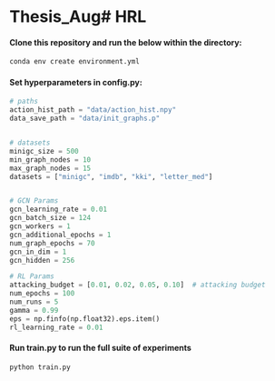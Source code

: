 # Thesis_Aug# HRL

#### Clone this repository and run the below within the directory:

```python
conda env create environment.yml
```

#### Set hyperparameters in config.py:

```python
# paths
action_hist_path = "data/action_hist.npy"
data_save_path = "data/init_graphs.p"


# datasets
minigc_size = 500
min_graph_nodes = 10
max_graph_nodes = 15
datasets = ["minigc", "imdb", "kki", "letter_med"]


# GCN Params
gcn_learning_rate = 0.01
gcn_batch_size = 124
gcn_workers = 1
gcn_additional_epochs = 1
num_graph_epochs = 70
gcn_in_dim = 1
gcn_hidden = 256

# RL Params
attacking_budget = [0.01, 0.02, 0.05, 0.10]  # attacking budget
num_epochs = 100
num_runs = 5
gamma = 0.99
eps = np.finfo(np.float32).eps.item()
rl_learning_rate = 0.01
```

#### Run train.py to run the full suite of experiments

```python
python train.py
```